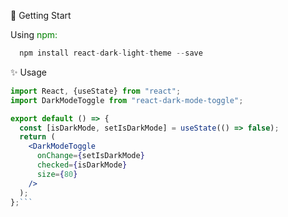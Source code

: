🚀 Getting Start

Using <span style="color: green"> npm:</span>

```js
  npm install react-dark-light-theme --save
```

✨ Usage

````jsx
import React, {useState} from "react";
import DarkModeToggle from "react-dark-mode-toggle";

export default () => {
  const [isDarkMode, setIsDarkMode] = useState(() => false);
  return (
    <DarkModeToggle
      onChange={setIsDarkMode}
      checked={isDarkMode}
      size={80}
    />
  );
};```


````
